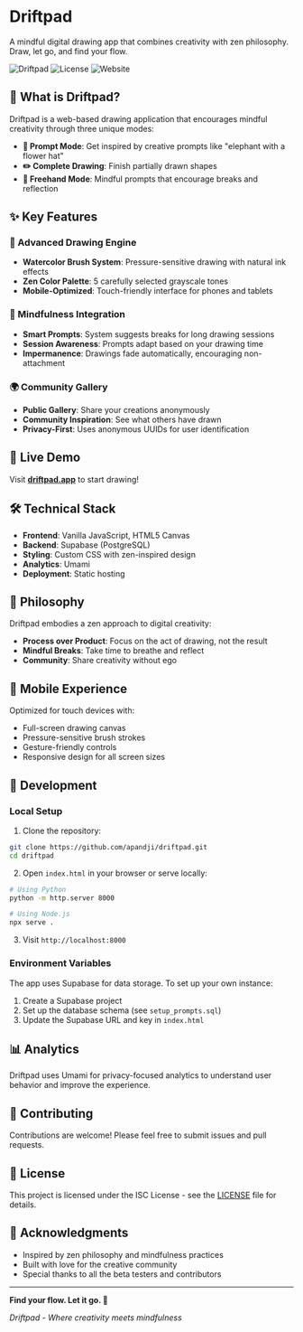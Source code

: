 # Driftpad

A mindful digital drawing app that combines creativity with zen philosophy. Draw, let go, and find your flow.

![Driftpad](https://img.shields.io/badge/Status-Live-brightgreen) ![License](https://img.shields.io/badge/License-ISC-blue) ![Website](https://img.shields.io/badge/Website-driftpad.app-orange)

## 🌊 What is Driftpad?

Driftpad is a web-based drawing application that encourages mindful creativity through three unique modes:

- **🎨 Prompt Mode**: Get inspired by creative prompts like "elephant with a flower hat"
- **✏️ Complete Drawing**: Finish partially drawn shapes
- **🧘 Freehand Mode**: Mindful prompts that encourage breaks and reflection

## ✨ Key Features

### 🎨 Advanced Drawing Engine
- **Watercolor Brush System**: Pressure-sensitive drawing with natural ink effects
- **Zen Color Palette**: 5 carefully selected grayscale tones
- **Mobile-Optimized**: Touch-friendly interface for phones and tablets

### 🧠 Mindfulness Integration
- **Smart Prompts**: System suggests breaks for long drawing sessions
- **Session Awareness**: Prompts adapt based on your drawing time
- **Impermanence**: Drawings fade automatically, encouraging non-attachment

### 🌍 Community Gallery
- **Public Gallery**: Share your creations anonymously
- **Community Inspiration**: See what others have drawn
- **Privacy-First**: Uses anonymous UUIDs for user identification

## 🚀 Live Demo

Visit **[driftpad.app](https://driftpad.app)** to start drawing!

## 🛠️ Technical Stack

- **Frontend**: Vanilla JavaScript, HTML5 Canvas
- **Backend**: Supabase (PostgreSQL)
- **Styling**: Custom CSS with zen-inspired design
- **Analytics**: Umami
- **Deployment**: Static hosting

## 🎯 Philosophy

Driftpad embodies a zen approach to digital creativity:

- **Process over Product**: Focus on the act of drawing, not the result
- **Mindful Breaks**: Take time to breathe and reflect
- **Community**: Share creativity without ego

## 📱 Mobile Experience

Optimized for touch devices with:
- Full-screen drawing canvas
- Pressure-sensitive brush strokes
- Gesture-friendly controls
- Responsive design for all screen sizes

## 🔧 Development

### Local Setup

1. Clone the repository:
```bash
git clone https://github.com/apandji/driftpad.git
cd driftpad
```

2. Open `index.html` in your browser or serve locally:
```bash
# Using Python
python -m http.server 8000

# Using Node.js
npx serve .
```

3. Visit `http://localhost:8000`

### Environment Variables

The app uses Supabase for data storage. To set up your own instance:

1. Create a Supabase project
2. Set up the database schema (see `setup_prompts.sql`)
3. Update the Supabase URL and key in `index.html`

## 📊 Analytics

Driftpad uses Umami for privacy-focused analytics to understand user behavior and improve the experience.

## 🤝 Contributing

Contributions are welcome! Please feel free to submit issues and pull requests.

## 📄 License

This project is licensed under the ISC License - see the [LICENSE](LICENSE) file for details.

## 🙏 Acknowledgments

- Inspired by zen philosophy and mindfulness practices
- Built with love for the creative community
- Special thanks to all the beta testers and contributors

---

**Find your flow. Let it go. 🎨**

*Driftpad - Where creativity meets mindfulness*
